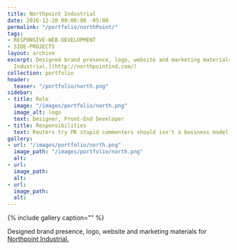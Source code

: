 ```yaml
---
title: Northpoint Industrial
date: 2016-12-20 00:00:00 -05:00
permalink: "/portfolio/northPoint/"
tags:
- RESPONSIVE-WEB-DEVELOPMENT
- SIDE-PROJECTS
layout: archive
excerpt: Designed brand presence, logo, website and marketing materials for [Northpoint
  Industrial.](http://northpointind.com/)
collection: portfolio
header:
  teaser: "/portfolio/north.png"
sidebar:
- title: Role
  image: "/images/portfolio/north.png"
  image_alt: logo
  text: Designer, Front-End Developer
- title: Responsibilities
  text: Reuters try PR stupid commenters should isn't a business model
gallery:
- url: "/images/portfolio/north.png"
  image_path: "/images/portfolio/north.png"
  alt: 
- url: 
  image_path: 
  alt: 
- url: 
  image_path: 
  alt: 
---
```


{% include gallery caption="" %}

Designed brand presence, logo, website and marketing materials for [Northpoint Industrial.](http://northpointind.com/)

